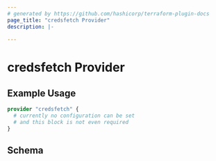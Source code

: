 ```yaml
---
# generated by https://github.com/hashicorp/terraform-plugin-docs
page_title: "credsfetch Provider"
description: |-
  
---
```


# credsfetch Provider



## Example Usage

```terraform
provider "credsfetch" {
  # currently no configuration can be set
  # and this block is not even required
}
```

<!-- schema generated by tfplugindocs -->
## Schema
